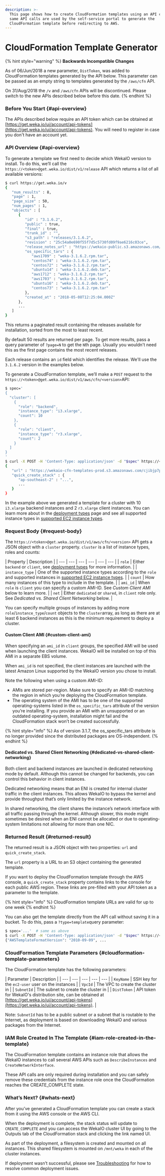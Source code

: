 ```yaml
---
description: >-
  This page shows how to create CloudFormation templates using an API call. The
  same API calls are used by the self-service portal to generate the
  CloudFormation template before redirecting to AWS.
---
```


# CloudFormation Template Generator

{% hint style="warning" %}
**Backwards Incompatible Changes**

As of 06/Jun/2018 a new parameter, `DistToken`, was added to CloudFormation templates generated by the API below.  This parameter can be passed as an empty string to templates generated by the `/aws/cfn` API.

On 31/Aug/2018 the `/v` and `/aws/cfn` APIs will be discontinued. Please switch to the new APIs described below before this date.
{% endhint %}

### Before You Start {#api-overview}

The APIs described below require an API token which can be obtained at [https://get.weka.io/ui/account/api-tokens](https://get.weka.io/ui/account/api-tokens). You will need to register in case you don't have an account yet.

### API Overview {#api-overview}

To generate a template we first need to decide which WekaIO version to install. To do this, we’ll call the `https://<token>@get.weka.io/dist/v1/release` API which returns a list of all available versions:

```bash
$ curl https://get.weka.io/v
{
   "num_results" : 8,
   "page" : 1,
   "page_size" : 50,
   "num_pages" : 1,
   "objects" : [
      {
         "id" : "3.1.6.2",
         "public" : true,
         "final" : true,
         "trunk_id" : "",
         "s3_path" : "releases/3.1.6.2",
         "revision" : "25c54a0e690f55f7d5c5730fd09f9ae6216c03ce",
         "release_notes_url" : "https://wekaio-public.s3.amazonaws.com/release-notes/WekaIO-3.1.6.2.pdf",
         "os_specific_tars" : {
            "aws1709" : "weka-3.1.6.2.rpm.tar",
            "centos74" : "weka-3.1.6.2.rpm.tar",
            "centos72" : "weka-3.1.6.2.rpm.tar",
            "ubuntu14" : "weka-3.1.6.2.deb.tar",
            "aws1712" : "weka-3.1.6.2.rpm.tar",
            "aws1703" : "weka-3.1.6.2.rpm.tar",
            "ubuntu16" : "weka-3.1.6.2.deb.tar",
            "centos73" : "weka-3.1.6.2.rpm.tar"
         },
         "created_at" : "2018-05-08T12:25:04.000Z"
      },
      ...
   ]
}
```

This returns a paginated result containing the releases available for installation, sorted from the most to least recent.

By default 50 results are returned per page. To get more results, pass a query parameter of `?page=N` to get the `N`th page. Usually you wouldn't need this as the first page contains the most recent releases.

Each release contains an `id` field which identifies the release. We'll use the `3.1.6.2` version in the examples below.

To generate a CloudFormation template, we’ll make a `POST` request to the `https://<token>@get.weka.io/dist/v1/aws/cfn/<version>`API:

```bash
$ spec='
{
  "cluster": [
    {
      "role": "backend",
      "instance_type": "i3.xlarge",
      "count": 10
    },
    {
      "role": "client",
      "instance_type": "r3.xlarge",
      "count": 2
    }
  ]
}
'
$ curl -X POST -H 'Content-Type: application/json' -d "$spec" https://<token>@get.weka.io/dist/v1/aws/cfn/3.1.6.2
{
   "url" : "https://wekaio-cfn-templates-prod.s3.amazonaws.com/cjibjp7ps000001o9pncqywv6.json",
   "quick_create_stack" : {
      "ap-southeast-2" : "...",
      ...
   }
}
```

In the example above we generated a template for a cluster with 10 `i3.xlarge` backend instances and 2 `r3.xlarge` client instances. You can learn more about in the [deployment types](deployment-types.md) page and see all supported instance types in [supported EC2 instance types](supported-ec2-instance-types.md).

### Request Body {#request-body}

The `https://<token>@get.weka.io/dist/v1/aws/cfn/<version>` API gets a JSON object with a `cluster` property. `cluster` is a list of instance types, roles and counts:

| Property | Description |
| --- | --- | --- | --- | --- | --- |
| `role` | Either `backend` or `client`, see [deployment types](deployment-types.md) for more information. |
| `instance_type` | One of the supported instance types according to the `role` and supported instances in [supported EC2 instance types](supported-ec2-instance-types.md). |
| `count` | How many instances of this type to include in the template. |
| `ami_id` | When `role` is `client` you can specify a custom AMI-ID. See _Custom Client AMI_ below to learn more. |
| `net` | Either `dedicated` or `shared`, in `client` role only. See _Dedicated vs. Shared Client Networking_ below. |

You can specify multiple groups of instances by adding more `role`/`instance_type`/`count` objects to the `cluster`array, as long as there are at least 6 backend instances as this is the minimum requirement to deploy a cluster.

#### Custom Client AMI {#custom-client-ami}

When specifying an `ami_id` in `client` groups, the specified AMI will be used when launching the client instances. WekaIO will be installed on top of this AMI in a separate EBS volume.

When `ami_id` is not specified, the client instances are launched with the latest Amazon Linux supported by the WekaIO version you chose to install.

Note the following when using a custom AMI-ID:

* AMIs are stored per-region. Make sure to specify an AMI-ID matching the region in which you’re deploying the CloudFormation template.
* The operating system of the AMI has to be one of the supported operating-systems listed in the `os_specific_tars` attribute of the version you’re installing. If you provide an AMI with an unsupported or an outdated operating-system, installation might fail and the CloudFormation stack won’t be created successfully.

{% hint style="info" %}
As of version 3.1.7, the os\_specific\_tars attribute is no longer provided since the distributed packages are OS-independent.
{% endhint %}

#### Dedicated vs. Shared Client Networking {#dedicated-vs-shared-client-networking}

Both client and backend instances are launched in dedicated networking mode by default. Although this cannot be changed for backends, you can control this behavior in client instances.

Dedicated networking means that an ENI is created for internal cluster traffic in the client instances. This allows WekaIO to bypass the kernel and provide throughput that’s only limited by the instance network.

In shared networking, the client shares the instance’s network interface with all traffic passing through the kernel. Although slower, this mode might sometimes be desired when an ENI cannot be allocated or due to operating-system limitations not allowing for more than one NIC.

### Returned Result {#returned-result}

The returned result is a JSON object with two properties: `url` and `quick_create_stack`.

The `url` property is a URL to an S3 object containing the generated template.

If you want to deploy the CloudFormation template through the AWS console, a `quick_create_stack` property contains links to the console for each public AWS region. These links are pre-filled with your API token as a parameter to the template.

{% hint style="info" %}
CloudFormation template URLs are valid for up to one week
{% endhint %}

You can also get the template directly from the API call without saving it in a bucket. To do this, pass a `?type=template`query parameter:

```bash
$ spec='...'  # same as above
$ curl -X POST -H 'Content-Type: application/json' -d "$spec" https://<token>@get.weka.io/dist/v1/aws/cfn/3.1.6.2?type=template
{"AWSTemplateFormatVersion": "2010-09-09", ...
```

### CloudFormation Template Parameters {#cloudformation-template-parameters}

The CloudFormation template has the following parameters:

| Parameter | Description |
| --- | --- | --- | --- | --- |
| `KeyName` | SSH key for the `ec2-user` user on the instances |
| `VpcId` | The VPC to create the cluster in |
| `SubnetId` | The subnet to create the cluster in |
| `DistToken` | API token for WekaIO's distribution site, can be obtained at [https://get.weka.io/ui/account/api-tokens](https://get.weka.io/ui/account/api-tokens). |

Note: `SubnetId` has to be a public subnet or a subnet that is routable to the Internet, as deployment is based on downloading WekaIO and various packages from the Internet.

### IAM Role Created In The Template {#iam-role-created-in-the-template}

The CloudFormation template contains an instance role that allows the WekaIO instances to call several AWS APIs such as `DescribeInstances` and `CreateNetworkInterface`.

These API calls are only required during installation and you can safely remove these credentials from the instance role once the CloudFormation reaches the CREATE\_COMPLETE state.

### What’s Next? {#whats-next}

After you’ve generated a CloudFormation template you can create a stack from it using the AWS console or the AWS CLI.

When the deployment is complete, the stack status will update to `CREATE_COMPLETE` and you can access the WekaIO cluster UI by going to the Outputs tab of the CloudFormation stack and clicking the link named UI.

As part of the deployment, a filesystem is created and mounted on all instances. This shared filesystem is mounted on `/mnt/weka` in each of the cluster instances.

If deployment wasn’t successful, please see [Troubleshooting](troubleshooting.md) for how to resolve common deployment issues.

